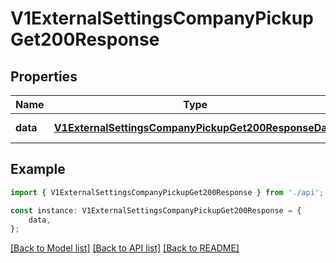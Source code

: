 # V1ExternalSettingsCompanyPickupGet200Response


## Properties

Name | Type | Description | Notes
------------ | ------------- | ------------- | -------------
**data** | [**V1ExternalSettingsCompanyPickupGet200ResponseData**](V1ExternalSettingsCompanyPickupGet200ResponseData.md) |  | [default to undefined]

## Example

```typescript
import { V1ExternalSettingsCompanyPickupGet200Response } from './api';

const instance: V1ExternalSettingsCompanyPickupGet200Response = {
    data,
};
```

[[Back to Model list]](../README.md#documentation-for-models) [[Back to API list]](../README.md#documentation-for-api-endpoints) [[Back to README]](../README.md)
